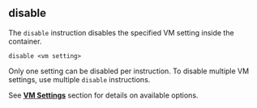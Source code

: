 ## disable

The `disable` instruction disables the specified VM setting inside the container. 

```
disable <vm setting>
```

Only one setting can be disabled per instruction. To disable multiple VM settings, use multiple `disable` instructions. 

See **[VM Settings](/docs/reference/vm-settings-and-variables)** section for details on available options.
